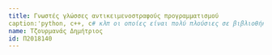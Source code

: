 ```yaml
---
title: Γνωστές γλώσσες αντικειμενοστραφούς προγραμματισμού 
caption:'python, c++, c# κλπ οι οποίες είναι πολύ πλούσιες σε βιβλιοθήκες και χρησιμοποιούνται από μεγάλη μερίδα προγραμματιστών για διάφορα έργα.'
name: Τζουρμανάς Δημήτριος
id: Π2018140
---
```

